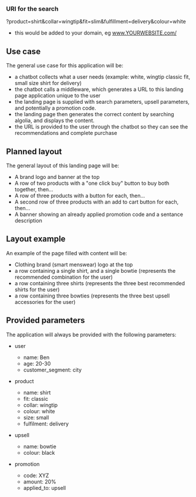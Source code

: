 

### URI for the search

?product=shirt&collar=wingtip&fit=slim&fulfillment=delivery&colour=white

- this would be added to your domain, eg www.YOURWEBSITE.com/



## Use case
The general use case for this application will be:
- a chatbot collects what a user needs (example: white, wingtip classic fit, small size shirt for delivery)
- the chatbot calls a middleware, which generates a URL to this landing page application unique to the user
- the landing page is supplied with search parameters, upsell parameters, and potentially a promotion code.
- the landing page then generates the correct content by searching algolia, and displays the content.
- the URL is provided to the user through the chatbot so they can see the recommendations and complete purchase



## Planned layout
The general layout of this landing page will be:
- A brand logo and banner at the top
- A row of two products with a "one click buy" button to buy both together, then...
- A row of three products with a button for each, then...
- A second row of three products with an add to cart button for each, then...
- A banner showing an already applied promotion code and a sentance description

## Layout example
An example of the page filled with content will be:
- Clothing brand (smart menswear) logo at the top
- a row containing a single shirt, and a single bowtie (represents the recommended combination for the user)
- a row containing three shirts (represents the three best recommended shirts for the user)
- a row containing three bowties (represents the three best upsell accessories for the user)

## Provided parameters
The application will always be provided with the following parameters:

- user
    - name: Ben
    - age: 20-30
    - customer_segment: city

- product
    - name: shirt
    - fit: classic
    - collar: wingtip
    - colour: white
    - size: small
    - fulfilment: delivery

- upsell
    - name: bowtie
    - colour: black

- promotion
    - code: XYZ
    - amount: 20%
    - applied_to: upsell 
